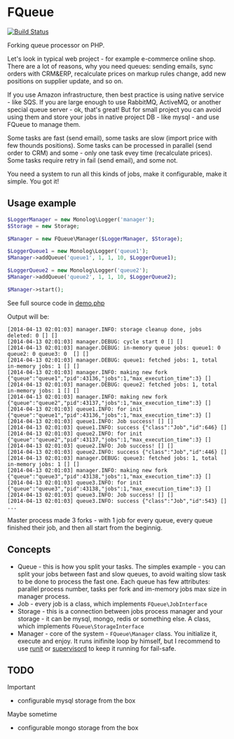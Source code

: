 # FQueue

[![Build Status](https://travis-ci.org/caseycs/fqueue.svg?branch=master)](https://travis-ci.org/caseycs/fqueue)

Forking queue processor on PHP.

Let's look in typical web project - for example e-commerce online shop. There are a lot of reasons,
why you need queues: sending emails, sync orders with CRM&ERP, recalculate prices on markup rules change,
add new positions on supplier update, and so on.

If you use Amazon infrastructure, then best practice is using native service - like SQS. If you are large enough
to use RabbitMQ, ActiveMQ, or another special queue server - ok, that's great! But for small project you can avoid
using them and store your jobs in native project DB - like mysql - and use FQueue to manage them.

Some tasks are fast (send email), some tasks are slow (import price with few thounds positions).
Some tasks can be processed in parallel (send order to CRM) and some - only one task evey time (recalculate prices).
Some tasks require retry in fail (send email), and some not.

You need a system to run all this kinds of jobs, make it configurable, make it simple. You got it!

## Usage example

```php
$LoggerManager = new Monolog\Logger('manager');
$Storage = new Storage;

$Manager = new FQueue\Manager($LoggerManager, $Storage);

$LoggerQueue1 = new Monolog\Logger('queue1');
$Manager->addQueue('queue1', 1, 1, 10, $LoggerQueue1);

$LoggerQueue2 = new Monolog\Logger('queue2');
$Manager->addQueue('queue2', 1, 1, 10, $LoggerQueue2);

$Manager->start();
```

See full source code in [demo.php](demo.php)

Output will be:

```
[2014-04-13 02:01:03] manager.INFO: storage cleanup done, jobs deleted: 0 [] []
[2014-04-13 02:01:03] manager.DEBUG: cycle start 0 [] []
[2014-04-13 02:01:03] manager.DEBUG: in-memory queue jobs: queue1: 0 queue2: 0 queue3: 0  [] []
[2014-04-13 02:01:03] manager.DEBUG: queue1: fetched jobs: 1, total in-memory jobs: 1 [] []
[2014-04-13 02:01:03] manager.INFO: making new fork {"queue":"queue1","pid":43136,"jobs":1,"max_execution_time":3} []
[2014-04-13 02:01:03] manager.DEBUG: queue2: fetched jobs: 1, total in-memory jobs: 1 [] []
[2014-04-13 02:01:03] manager.INFO: making new fork {"queue":"queue2","pid":43137,"jobs":1,"max_execution_time":3} []
[2014-04-13 02:01:03] queue1.INFO: for init {"queue":"queue1","pid":43136,"jobs":1,"max_execution_time":3} []
[2014-04-13 02:01:03] queue1.INFO: Job success! [] []
[2014-04-13 02:01:03] queue1.INFO: success {"class":"Job","id":646} []
[2014-04-13 02:01:03] queue2.INFO: for init {"queue":"queue2","pid":43137,"jobs":1,"max_execution_time":3} []
[2014-04-13 02:01:03] queue2.INFO: Job success! [] []
[2014-04-13 02:01:03] queue2.INFO: success {"class":"Job","id":446} []
[2014-04-13 02:01:03] manager.DEBUG: queue3: fetched jobs: 1, total in-memory jobs: 1 [] []
[2014-04-13 02:01:03] manager.INFO: making new fork {"queue":"queue3","pid":43138,"jobs":1,"max_execution_time":3} []
[2014-04-13 02:01:03] queue3.INFO: for init {"queue":"queue3","pid":43138,"jobs":1,"max_execution_time":3} []
[2014-04-13 02:01:03] queue3.INFO: Job success! [] []
[2014-04-13 02:01:03] queue3.INFO: success {"class":"Job","id":543} []
...
```

Master process made 3 forks - with 1 job for every queue, every queue finished their job,
and then all start from the beginnig.

## Concepts

 * Queue - this is how you split your tasks. The simples example - you can split your jobs between fast and slow queues, to avoid waiting slow task to be done to process the fast one. Each queue has few attributes: parallel process number, tasks per fork and im-memory jobs max size in manager process.
 * Job - every job is a class, which implements `FQueue\JobInterface`
 * Storage - this is a connection between jobs process manager and your storage - it can be mysql, mongo, redis or something else. A class, which implements `FQueue\StorageInterface`
 * Manager - core of the system - `FQueue\Manager` class. You initialize it, execute and enjoy. It runs inifinite loop by himself, but I recommend to use [runit](http://smarden.org/runit/) or [supervisord](http://supervisord.org/) to keep it running for fail-safe.

## TODO

Important

 * configurable mysql storage from the box

Maybe sometime

 * configurable mongo storage from the box

